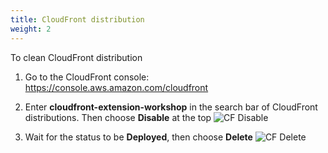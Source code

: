 ```yaml
---
title: CloudFront distribution 
weight: 2
---
```


To clean CloudFront distribution
1. Go to the CloudFront console: https://console.aws.amazon.com/cloudfront
2. Enter **cloudfront-extension-workshop** in the search bar of CloudFront distributions. Then choose **Disable** at the top
   ![CF Disable](/images/cf-disable.png)
    
3. Wait for the status to be **Deployed**, then choose **Delete**
   ![CF Delete](/images/cloudfront-delete.png)
